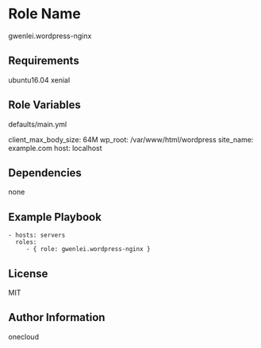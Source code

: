 Role Name
=========
gwenlei.wordpress-nginx

Requirements
------------
ubuntu16.04 xenial

Role Variables
--------------
defaults/main.yml

client_max_body_size: 64M
wp_root: /var/www/html/wordpress
site_name: example.com
host: localhost

Dependencies
------------
none

Example Playbook
----------------

    - hosts: servers
      roles:
         - { role: gwenlei.wordpress-nginx }

License
-------
MIT

Author Information
------------------
onecloud
